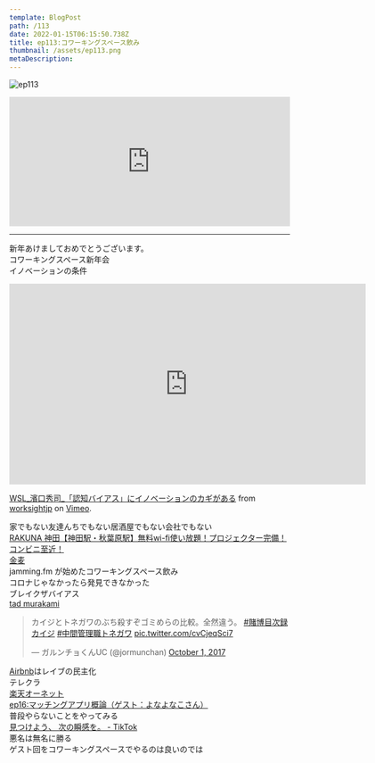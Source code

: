 ```yaml
---
template: BlogPost
path: /113
date: 2022-01-15T06:15:50.738Z
title: ep113:コワーキングスペース飲み
thumbnail: /assets/ep113.png
metaDescription:
---
```

![ep113](/assets/ep113.png)

<iframe src="https://open.spotify.com/embed/episode/3guziyXDtkgENf580Q3XqL?utm_source=generator" width="100%" height="232" frameBorder="0" allowfullscreen="" allow="autoplay; clipboard-write; encrypted-media; fullscreen; picture-in-picture"></iframe>

***

新年あけましておめでとうございます。  
コワーキングスペース新年会  
イノベーションの条件  

<iframe src="https://player.vimeo.com/video/48997854?h=d5a57db40e" width="640" height="360" frameborder="0" allow="autoplay; fullscreen; picture-in-picture" allowfullscreen></iframe>
<p><a href="https://vimeo.com/48997854">WSL_濱口秀司_「認知バイアス」にイノベーションのカギがある</a> from <a href="https://vimeo.com/user13303544">worksightjp</a> on <a href="https://vimeo.com">Vimeo</a>.</p>

家でもない友達んちでもない居酒屋でもない会社でもない  
[RAKUNA 神田【神田駅・秋葉原駅】無料wi-fi使い放題！プロジェクター完備！コンビニ至近！](https://www.spacee.jp/listings/2995)  
[金麦](https://www.suntory.co.jp/beer/kinmugi/)  
jamming.fm が始めたコワーキングスペース飲み  
コロナじゃなかったら発見できなかった  
ブレイクザバイアス  
[tad murakami](https://www.linkedin.com/in/tadashi-murakami-453994b/?originalSubdomain=jp)  

<blockquote class="twitter-tweet"><p lang="ja" dir="ltr">カイジとトネガワのぶち殺すぞゴミめらの比較。全然違う。 <a href="https://twitter.com/hashtag/%E8%B3%AD%E5%8D%9A%E7%9B%AE%E6%AC%A1%E9%8C%B2%E3%82%AB%E3%82%A4%E3%82%B8?src=hash&amp;ref_src=twsrc%5Etfw">#賭博目次録カイジ</a> <a href="https://twitter.com/hashtag/%E4%B8%AD%E9%96%93%E7%AE%A1%E7%90%86%E8%81%B7%E3%83%88%E3%83%8D%E3%82%AC%E3%83%AF?src=hash&amp;ref_src=twsrc%5Etfw">#中間管理職トネガワ</a> <a href="https://t.co/cvCjeqSci7">pic.twitter.com/cvCjeqSci7</a></p>&mdash; ガルンチョくんUC (@jormunchan) <a href="https://twitter.com/jormunchan/status/914454340814770176?ref_src=twsrc%5Etfw">October 1, 2017</a></blockquote> <script async src="https://platform.twitter.com/widgets.js" charset="utf-8"></script>  

[Airbnb](https://www.airbnb.jp/)はレイブの民主化  
テレクラ  
[楽天オーネット](https://onet.co.jp/)  
[ep16:マッチングアプリ概論（ゲスト：よなよなこさん）](https://jamming.fm/16)  
普段やらないことをやってみる  
[見つけよう、 次の瞬感を。 - TikTok](https://www.tiktok.com/ja-JP/)  
悪名は無名に勝る  
ゲスト回をコワーキングスペースでやるのは良いのでは  


